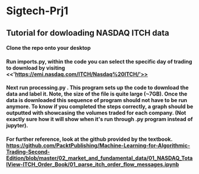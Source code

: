 # Sigtech-Prj1

## Tutorial for dowloading NASDAQ ITCH data

#### Clone the repo onto your desktop

#### Run imports.py, within the code you can select the specific day of trading to download by visiting <<'https://emi.nasdaq.com/ITCH/Nasdaq%20ITCH/'>>

#### Next run processing.py . This program sets up the code to download the data and label it. Note, the size of the file is quite large (~7GB). Once the data is downloaded this sequence of program should not have to be run anymore. To know if you completed the steps correctly, a graph should be outputted with showcasing the volumes traded for each company. (Not exactly sure how it will show when it's run through .py program instead of jupyter).

#### For further reference, look at the github provided by the textbook. https://github.com/PacktPublishing/Machine-Learning-for-Algorithmic-Trading-Second-Edition/blob/master/02_market_and_fundamental_data/01_NASDAQ_TotalView-ITCH_Order_Book/01_parse_itch_order_flow_messages.ipynb


